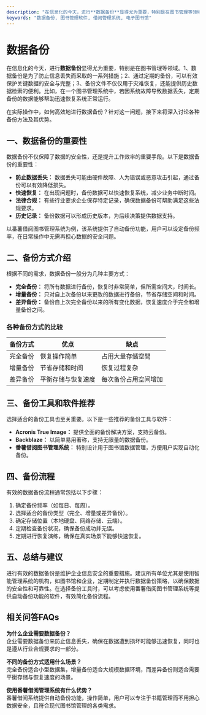 ```yaml
---
description: "在信息化的今天，进行**数据备份**显得尤为重要，特别是在图书管理等领域。1、数据备份是为了防止信息丢失而采取的一系列措施；2、通过定期的备份，可以有效保护关键数据的安全与完整；3、备份文件不仅仅用于灾难恢复，还能提供历史数据检索的便利。比如，在一个图书管理系统中，若因系统故障导致数据丢失，定期备份的数据能够帮助迅速恢复系统正常运行。"
keywords: "数据备份, 图书管理软件, 借阅管理系统, 电子图书馆"
---
```

# 数据备份

在信息化的今天，进行**数据备份**显得尤为重要，特别是在图书管理等领域。1、数据备份是为了防止信息丢失而采取的一系列措施；2、通过定期的备份，可以有效保护关键数据的安全与完整；3、备份文件不仅仅用于灾难恢复，还能提供历史数据检索的便利。比如，在一个图书管理系统中，若因系统故障导致数据丢失，定期备份的数据能够帮助迅速恢复系统正常运行。

在实际操作中，如何高效地进行数据备份？针对这一问题，接下来将深入讨论各种备份方法及其优势。

## **一、数据备份的重要性**

数据备份不仅保障了数据的安全性，还是提升工作效率的重要手段。以下是数据备份的重要性：

- **防止数据丢失：** 数据丢失可能由硬件故障、人为错误或恶意攻击引起，通过备份可以有效降低损失。
- **快速恢复：** 在出现问题时，备份数据可以快速恢复系统，减少业务中断时间。
- **法律合规：** 有些行业要求企业保存特定记录，确保数据备份可帮助满足这些法规要求。
- **历史记录：** 备份数据可以形成历史版本，为后续决策提供数据支持。

以番薯借阅图书管理系统为例，该系统提供了自动备份功能，用户可以设定备份频率，在日常操作中无需再担心数据的安全问题。

## **二、备份方式介绍**

根据不同的需求，数据备份一般分为几种主要方式：

- **完全备份：** 将所有数据进行备份，恢复时非常简单，但所需空间大，时间长。
- **增量备份：** 只对自上次备份以来更改的数据进行备份，节省存储空间和时间。
- **差异备份：** 备份自上次完全备份以来的所有变化数据，恢复速度介于完全和增量备份之间。

### 各种备份方式的比较

| 备份方式   | 优点                    | 缺点                |
|------------|-------------------------|---------------------|
| 完全备份   | 恢复操作简单           | 占用大量存储空間    |
| 增量备份   | 节省存储和时间         | 恢复过程复杂        |
| 差异备份   | 平衡存储与恢复速度     | 每次备份占用空间增加|

## **三、备份工具和软件推荐**

选择适合的备份工具也至关重要。以下是一些推荐的备份工具与软件：

- **Acronis True Image：** 提供全面的备份解决方案，支持云备份。
- **Backblaze：** 以简单易用著称，支持无限量的数据备份。
- **番薯借阅图书管理系统：** 特别设计用于图书馆数据管理，方便用户实现自动化备份。

## **四、备份流程**

有效的数据备份流程通常包括以下步骤：

1. 确定备份频率（如每日、每周）。
2. 选择适合的备份类型（完全、增量或差异备份）。
3. 确定存储位置（本地硬盘、网络存储、云端）。
4. 定期检查备份状况，确保备份成功并无误。
5. 定期进行恢复演练，确保在真实场景下能够快速恢复。

## **五、总结与建议**

进行有效的数据备份是维护企业信息安全的重要措施。建议所有单位尤其是使用智能管理系统的机构，如图书馆和企业，定期制定并执行数据备份策略，以确保数据的安全性和可靠性。在选择备份工具时，可以考虑使用番薯借阅图书管理系统等提供自动备份功能的软件，有效简化备份流程。

## 相关问答FAQs

**为什么企业需要数据备份？**  
企业需要数据备份来防止信息丢失，确保在数据遭到损坏时能够迅速恢复，同时也是遵从行业合规要求的一部分。

**不同的备份方式适用什么场景？**  
完全备份适合小型数据集，增量备份适合大规模数据环境，而差异备份则适合需要平衡存储与恢复速度的场景。

**使用番薯借阅管理系统有什么优势？**  
番薯借阅系统提供自动备份功能，操作简单，用户可以专注于书籍管理而不用担心数据安全，且符合现代图书馆管理的各类需求。

